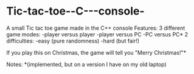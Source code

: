 # Tic-tac-toe--C---console-
A small Tic tac toe game made in the C++ console
Features:
3 different game modes:
  -player versus player
  -player versus PC
  -PC versus PC*
2 difficulties:
  -easy (pure randomness)
  -hard (but fair!)
  
If you play this on Christmas, the game will tell you "Merry Christmas!"*

Notes:
*(implemented, but on a version I have on my old laptop)
